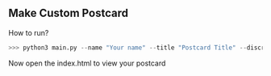 ## Make Custom Postcard

How to run?

```py
>>> python3 main.py --name "Your name" --title "Postcard Title" --discription "Content of Postcard"
```
Now open the <a src="Postcard/index.html">index.html</a> to view your postcard
